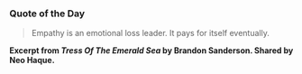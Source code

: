 ### Quote of the Day

> Empathy is an emotional loss leader. It pays for itself eventually.

**Excerpt from *Tress Of The Emerald Sea* by Brandon Sanderson. Shared by Neo Haque.**